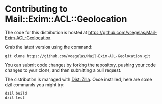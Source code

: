 # Contributing to Mail::Exim::ACL::Geolocation

The code for this distribution is hosted at
https://github.com/voegelas/Mail-Exim-ACL-Geolocation.

Grab the latest version using the command:

    git clone https://github.com/voegelas/Mail-Exim-ACL-Geolocation.git

You can submit code changes by forking the repository, pushing your code
changes to your clone, and then submitting a pull request.

The distribution is managed with [Dist::Zilla](https://dzil.org/).  Once
installed, here are some dzil commands you might try:

    dzil build
    dzil test
